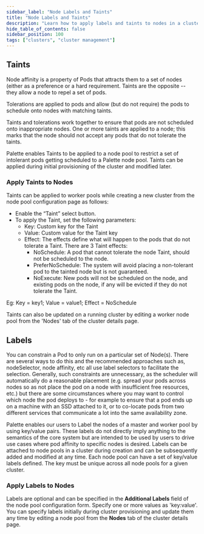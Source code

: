 ```yaml
---
sidebar_label: "Node Labels and Taints"
title: "Node Labels and Taints"
description: "Learn how to apply labels and taints to nodes in a cluster, and how to specify Namespace labels and annotations to Add-on packs and packs for Container Storage Interface (CSI) and Container Network Interface (CNI) drivers."
hide_table_of_contents: false
sidebar_position: 100
tags: ["clusters", "cluster management"]
---
```


## Taints

Node affinity is a property of Pods that attracts them to a set of nodes (either as a preference or a hard requirement. Taints are the opposite -- they allow a node to repel a set of pods.

Tolerations are applied to pods and allow (but do not require) the pods to schedule onto nodes with matching taints.

Taints and tolerations work together to ensure that pods are not scheduled onto inappropriate nodes. One or more taints are applied to a node; this marks that the node should not accept any pods that do not tolerate the taints.

Palette enables Taints to be applied to a node pool to restrict a set of intolerant pods getting scheduled to a Palette node pool. Taints can be applied during initial provisioning of the cluster and modified later.

### Apply Taints to Nodes

Taints can be applied to worker pools while creating a new cluster from the node pool configuration page as follows:

- Enable the “Taint” select button.
- To apply the Taint, set the following parameters:
  - Key: Custom key for the Taint
  - Value: Custom value for the Taint key
  - Effect: The effects define what will happen to the pods that do not tolerate a Taint. There are 3 Taint effects:
    - NoSchedule: A pod that cannot tolerate the node Taint, should not be scheduled to the node.
    - PreferNoSchedule: The system will avoid placing a non-tolerant pod to the tainted node but is not guaranteed.
    - NoExecute: New pods will not be scheduled on the node, and existing pods on the node, if any will be evicted if they do not tolerate the Taint.

Eg: Key = key1;
Value = value1;
Effect = NoSchedule

Taints can also be updated on a running cluster by editing a worker node pool from the 'Nodes' tab of the cluster details page.

## Labels

You can constrain a Pod to only run on a particular set of Node(s). There are several ways to do this and the recommended approaches such as, nodeSelector, node affinity, etc all use label selectors to facilitate the selection. Generally, such constraints are unnecessary, as the scheduler will automatically do a reasonable placement (e.g. spread your pods across nodes so as not place the pod on a node with insufficient free resources, etc.) but there are some circumstances where you may want to control which node the pod deploys to - for example to ensure that a pod ends up on a machine with an SSD attached to it, or to co-locate pods from two different services that communicate a lot into the same availability zone.

Palette enables our users to Label the nodes of a master and worker pool by using key/value pairs. These labels do not directly imply anything to the semantics of the core system but are intended to be used by users to drive use cases where pod affinity to specific nodes is desired. Labels can be attached to node pools in a cluster during creation and can be subsequently added and modified at any time. Each node pool can have a set of key/value labels defined. The key must be unique across all node pools for a given cluster.

### Apply Labels to Nodes

Labels are optional and can be specified in the **Additional Labels** field of the node pool configuration form. Specify one or more values as 'key:value'. You can specify labels initially during cluster provisioning and update them any time by editing a node pool from the **Nodes** tab of the cluster details page.
